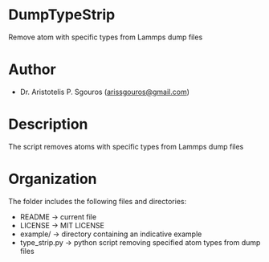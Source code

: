 # DumpTypeStrip
Remove atom with specific types from Lammps dump files

# Author
- Dr. Aristotelis P. Sgouros (arissgouros@gmail.com)

# Description
The script removes atoms with specific types from Lammps dump files

# Organization
The folder includes the following files and directories:
 - README        -> current file
 - LICENSE       -> MIT LICENSE
 - example/      -> directory containing an indicative example
 - type_strip.py -> python script removing specified atom types from dump files
